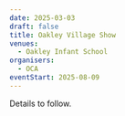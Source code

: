 ```yaml
---
date: 2025-03-03
draft: false
title: Oakley Village Show
venues:
  - Oakley Infant School
organisers:
  - OCA
eventStart: 2025-08-09
---
```


Details to follow.